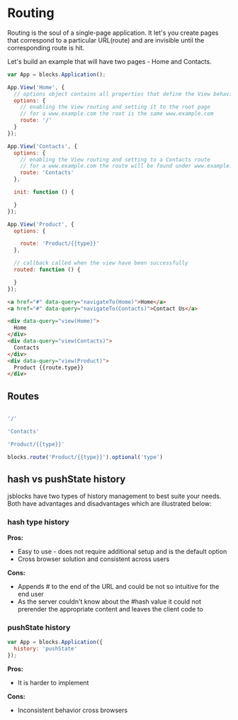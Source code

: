 # Routing

Routing is the soul of a single-page application. It let's you create pages that correspond to a particular URL(route) and are invisible until the corresponding route is hit.

Let's build an example that will have two pages - Home and Contacts.

```javascript
var App = blocks.Application();

App.View('Home', {
  // options object contains all properties that define the View behavior
  options: {
    // enabling the View routing and setting it to the root page
    // for a www.example.com the root is the same www.example.com
    route: '/'
  }
});

App.View('Contacts', {
  options: {
    // enabling the View routing and setting to a Contacts route
    // for a www.example.com the route will be found under www.example.com/#Contacts
    route: 'Contacts'
  },

  init: function () {

  }
});

App.View('Product', {
  options: {

    route: 'Product/{{type}}'
  },

  // callback called when the view have been successfully
  routed: function () {

  }
});
```

```html
<a href="#" data-query="navigateTo(Home)">Home</a>
<a href="#" data-query="navigateTo(Contacts)">Contact Us</a>

<div data-query="view(Home)">
  Home
</div>
<div data-query="view(Contacts)">
  Contacts
</div>
<div data-query="view(Product)">
  Product {{route.type}}
</div>
```

## Routes

```javascript

'/'

'Contacts'

'Product/{{type}}'

blocks.route('Product/{{type}}').optional('type')

```

## hash vs pushState history

jsblocks have two types of history management to best suite your needs. Both have advantages and disadvantages which are illustrated below:

### hash type history

**Pros:**
* Easy to use - does not require additional setup and is the default option
* Cross browser solution and consistent across users

**Cons:**
* Appends # to the end of the URL and could be not so intuitive for the end user
* As the server couldn't know about the #hash value it could not prerender the appropriate content and leaves the client code to  

### pushState history

```javascript
var App = blocks.Application({
  history: 'pushState'
});
```

**Pros:**
* It is harder to implement

**Cons:**
* Inconsistent behavior cross browsers
